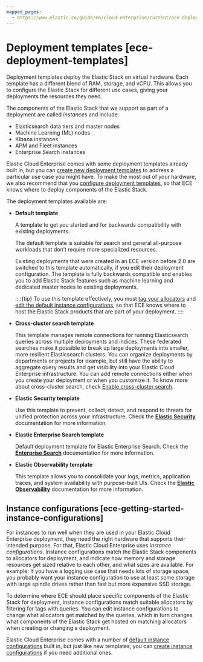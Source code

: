 ```yaml
---
mapped_pages:
  - https://www.elastic.co/guide/en/cloud-enterprise/current/ece-deployment-templates.html
---
```


# Deployment templates [ece-deployment-templates]

Deployment templates deploy the Elastic Stack on virtual hardware. Each template has a different blend of RAM, storage, and vCPU. This allows you to configure the Elastic Stack for different use cases, giving your deployments the resources they need.

The components of the Elastic Stack that we support as part of a deployment are called *instances* and include:

* Elasticsearch data tiers and master nodes
* Machine Learning (ML) nodes
* Kibana instances
* APM and Fleet instances
* Enterprise Search instances

Elastic Cloud Enterprise comes with some deployment templates already built in, but you can [create new deployment templates](ece-configuring-ece-create-templates.md) to address a particular use case you might have. To make the most out of your hardware, we also recommend that you [configure deployment templates](configure-deployment-templates.md), so that ECE knows where to deploy components of the Elastic Stack.

The deployment templates available are:

* **Default template**

    A template to get you started and for backwards compatibility with existing deployments.

    The default template is suitable for search and general all-purpose workloads that don’t require more specialized resources.

    Existing deployments that were created in an ECE version before 2.0 are switched to this template automatically, if you edit their deployment configuration. The template is fully backwards compatible and enables you to add Elastic Stack features such as machine learning and dedicated master nodes to existing deployments.

    ::::{tip}
    To use this template effectively, you must [tag your allocators](ece-configuring-ece-tag-allocators.md) and [edit the default instance configurations](ece-configuring-ece-instance-configurations-edit.md), so that ECE knows where to host the Elastic Stack products that are part of your deployment.
    ::::

* **Cross-cluster search template**

    This template manages remote connections for running Elasticsearch queries across multiple deployments and indices. These federated searches make it possible to break up large deployments into smaller, more resilient Elasticsearch clusters. You can organize deployments by departments or projects for example, but still have the ability to aggregate query results and get visibility into your Elastic Cloud Enterprise infrastructure. You can add remote connections either when you create your deployment or when you customize it. To know more about cross-cluster search, check [Enable cross-cluster search](/deploy-manage/remote-clusters/ec-enable-ccs.md).

* **Elastic Security template**

    Use this template to prevent, collect, detect, and respond to threats for unified protection across your infrastructure. Check the [**Elastic Security**](../../../solutions/security.md) documentation for more information.

* **Elastic Enterprise Search template**

    Default deployment template for Elastic Enterprise Search. Check the [**Enterprise Search**](https://www.elastic.co/guide/en/enterprise-search/current/index.html) documentation for more information.

* **Elastic Observability template**

    This template allows you to consolidate your logs, metrics, application traces, and system availability with purpose-built UIs. Check the [**Elastic Observability**](../../../solutions/observability/get-started/what-is-elastic-observability.md) documentation for more information.



## Instance configurations [ece-getting-started-instance-configurations]

For instances to run well when they are used in your Elastic Cloud Enterprise deployment, they need the right hardware that supports their intended purpose. For that, Elastic Cloud Enterprise uses *instance configurations*. Instance configurations match the Elastic Stack components to allocators for deployment, and indicate how memory and storage resources get sized relative to each other, and what sizes are available. For example: If you have a logging use case that needs lots of storage space, you probably want your instance configuration to use at least some storage with large spindle drives rather than fast but more expensive SSD storage.

To determine where ECE should place specific components of the Elastic Stack for deployment, instance configurations match suitable allocators by filtering for tags with queries. You can edit instance configurations to change what allocators get matched by the queries, which in turn changes what components of the Elastic Stack get hosted on matching allocators when creating or changing a deployment.

Elastic Cloud Enterprise comes with a number of [default instance configurations](ece-configuring-ece-instance-configurations-default.md) built in, but just like new templates, you can [create instance configurations](ece-configuring-ece-instance-configurations-create.md) if you need additional ones.

